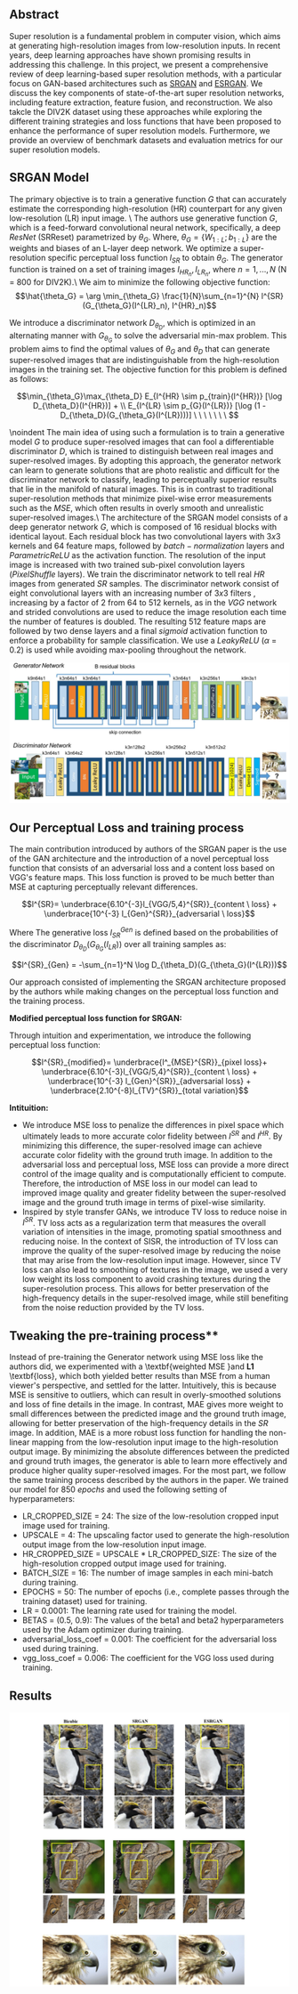 ## Abstract 

Super resolution is a fundamental problem in computer vision, which aims at generating high-resolution images from low-resolution inputs. In recent years, 
deep learning approaches have shown promising results in addressing this challenge. In this project, we present a comprehensive review of deep learning-based super 
resolution methods, with a particular focus on GAN-based architectures such as [SRGAN](https://arxiv.org/abs/1609.04802) and [ESRGAN](https://arxiv.org/abs/1809.00219). We discuss the key components of 
state-of-the-art super resolution networks, including feature extraction, feature fusion, and reconstruction. We also takcle the DIV2K dataset using these approaches
while exploring the different training strategies and loss functions that have been proposed to enhance the performance of super resolution models. Furthermore, we 
provide an overview of benchmark datasets and evaluation metrics for our super resolution models. 

## SRGAN Model

The primary objective is to train a generative function $G$ that can accurately estimate the corresponding high-resolution (HR) counterpart for any given low-resolution (LR) input image. \\
The authors use generative function $G$, which is a feed-forward convolutional neural network, specifically, a deep $ResNet$ (SRReset) parametrized by $\theta_G$. Where, $\theta_G = \{W_{1:L}; b_{1:L}\}$ are the weights and biases of an L-layer deep network. We optimize a super-resolution specific perceptual loss function $l_{SR}$ to obtain $\theta_G$. The generator function is trained on a set of training images ${I_{HR_n}, I_{LR_n}}$, where $n = 1, ..., N$ (N = 800 for DIV2K).\\
We aim to minimize the following objective function:
$$\hat{\theta_G} = \arg \min_{\theta_G} \frac{1}{N}\sum_{n=1}^{N} l^{SR}(G_{\theta_G}(I^{LR}_n), I^{HR}_n)$$

We introduce a discriminator network $D_{\theta_D}$, which is optimized in an alternating manner with $G_{\theta_G}$ to solve the adversarial min-max problem. This problem aims to find the optimal values of $\theta_G$ and $\theta_D$ that can generate super-resolved images that are indistinguishable from the high-resolution images in the training set. The objective function for this problem is defined as follows:

$$\min_{\theta_G}\max_{\theta_D} E_{I^{HR} \sim p_{train}(I^{HR})} [\log D_{\theta_D}(I^{HR})] + \\
                    E_{I^{LR} \sim p_{G}(I^{LR})} [\log (1 - D_{\theta_D}(G_{\theta_G}(I^{LR})))] \ \ \ \ \ \  \ $$


\noindent The main idea of using such a formulation is to train a generative model $G$ to produce super-resolved images that can fool a differentiable discriminator $D$, which is trained to distinguish between real images and super-resolved images. By adopting this approach, the generator network can learn to generate solutions that are photo realistic and difficult for the discriminator network to classify, leading to perceptually superior results that lie in the manifold of natural images. This is in contrast to traditional super-resolution methods that minimize pixel-wise error measurements such as the $MSE$, which often results in overly smooth and unrealistic super-resolved images.\\
The architecture of the SRGAN model consists of a  deep generator network $G$, which is composed of $16$ residual blocks with identical layout. Each residual block has two convolutional layers with $3x3$ kernels and $64$ feature maps, followed by $batch-normalization$ layers and $ParametricReLU$ as the activation function. The resolution of the input image is increased with two trained sub-pixel convolution layers ($PixelShuffle$ layers). We train the discriminator network to tell real $HR$ images from generated $SR$ samples. The discriminator network consist of eight convolutional layers with an increasing number of $3x3$ filters , increasing by a factor of 2 from 64 to 512 kernels, as in the $VGG$ network and strided convolutions are used to reduce the image resolution each time the number of features is doubled. The resulting 512 feature maps are followed by two dense layers and a final $sigmoid$ activation function to enforce a probability for sample classification. We use a $LeakyReLU$  ($\alpha$ = 0.2) is used while avoiding max-pooling throughout the network. 

<p align="center">
<img src="https://github.com/souhaiel1/GAN-Based-Photo-Realistic-Single-Image-Super-Resolution/blob/main//images/srganarch.PNG" />
</p>

## Our Perceptual Loss and training process 
The main contribution introduced by authors of the SRGAN paper is the use of the GAN architecture and the introduction of a novel perceptual loss function that consists of an adversarial loss and a content loss based on VGG's feature maps. This loss function is proved to be much better than MSE at capturing perceptually relevant differences.

$$l^{SR}= \underbrace{6.10^{-3}l_{VGG/5,4}^{SR}}_{content \ loss} + \underbrace{10^{-3} l_{Gen}^{SR}}_{adversarial \ loss}$$ 


Where The generative loss $l_{SR}^{Gen}$ is defined based on the probabilities of the discriminator $D_{\theta_D}(G_{\theta_G}(I_{LR}))$ over all training samples as:

$$l^{SR}_{Gen} = -\sum_{n=1}^N \log D_{\theta_D}(G_{\theta_G}(I^{LR}))$$

Our approach consisted of implementing the SRGAN architecture proposed by the authors while making changes on the perceptual loss function and the training process. 

**Modified perceptual loss function for SRGAN:**

Through intuition and experimentation, we introduce the following perceptual loss function:

$$l^{SR}_{modified}= \underbrace{l^_{MSE}^{SR}}_{pixel loss}+ \underbrace{6.10^{-3}l_{VGG/5,4}^{SR}}_{content \ loss} + \underbrace{10^{-3} l_{Gen}^{SR}}_{adversarial loss} + \underbrace{2.10^{-8}l_{TV}^{SR}}_{total variation}$$ 

**Intituition:**

- We introduce MSE loss to penalize the differences in pixel space which ultimately leads to more accurate color fidelity between  $I^{SR}$ and $I^{HR}$. By minimizing this difference, the super-resolved image can achieve accurate color fidelity with the ground truth image. In addition to the adversarial loss and perceptual loss, MSE loss can provide a more direct control of the image quality and is computationally efficient to compute. Therefore, the introduction of MSE loss in our model can lead to improved image quality and greater fidelity between the super-resolved image and the ground truth image in terms of pixel-wise similarity.
- Inspired by style transfer GANs, we introduce TV loss to reduce noise in $I^{SR}$. TV loss acts as a regularization term that measures the overall variation of intensities in the image, promoting spatial smoothness and reducing noise. In the context of SISR, the introduction of TV loss can improve the quality of the super-resolved image by reducing the noise that may arise from the low-resolution input image. However, since TV loss can also lead to smoothing of textures in the image, we used a very low weight  its loss component to avoid crashing textures during the super-resolution process. This allows for better preservation of the high-frequency details in the super-resolved image, while still benefiting from the noise reduction provided by the TV loss.


## Tweaking the pre-training process**

Instead of pre-training the Generator network using MSE loss like the authors did, we experimented with a \textbf{weighted MSE }and $\bm{L1}$  \textbf{loss}, which both yielded better results than MSE from a human viewer's perspective, and settled for the latter.
Intuitively, this is because MSE is  sensitive to outliers, which can result in overly-smoothed solutions and loss of fine details in the image. In contrast, MAE gives more weight to small differences between the predicted image and the ground truth image, allowing for better preservation of the high-frequency details in the $SR$ image. In addition, MAE is a more robust loss function for handling the non-linear mapping from the low-resolution input image to the high-resolution output image. By minimizing the absolute differences between the predicted and ground truth images, the generator is able to learn more effectively and produce higher quality super-resolved images.
For the most part, we follow the same training process described by the authors in the paper.
We trained our model for $850 \ epochs$ and used the following setting of hyperparameters:

- LR\_CROPPED\_SIZE = 24: The size of the low-resolution cropped input image used for training.
- UPSCALE = 4: The upscaling factor used to generate the high-resolution output image from the low-resolution input image.
- HR\_CROPPED\_SIZE = UPSCALE * LR\_CROPPED\_SIZE: The size of the high-resolution cropped output image used for training.
- BATCH\_SIZE = 16: The number of image samples in each mini-batch during training.
- EPOCHS = 50: The number of epochs (i.e., complete passes through the training dataset) used for training.
- LR = 0.0001: The learning rate used for training the model.
- BETAS = (0.5, 0.9): The values of the beta1 and beta2 hyperparameters used by the Adam optimizer during training.
- adversarial\_loss\_coef = 0.001: The coefficient for the adversarial loss used during training.
- vgg\_loss\_coef = 0.006: The coefficient for the VGG loss used during training.


## Results 
<p align="center">
<img src="https://github.com/souhaiel1/GAN-Based-Photo-Realistic-Single-Image-Super-Resolution/blob/main//images/comparaison.jpg" />
</p>


